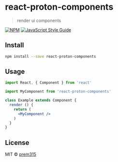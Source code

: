 # react-proton-components

> render ui components

[![NPM](https://img.shields.io/npm/v/react-proton-components.svg)](https://www.npmjs.com/package/react-proton-components) [![JavaScript Style Guide](https://img.shields.io/badge/code_style-standard-brightgreen.svg)](https://standardjs.com)

## Install

```bash
npm install --save react-proton-components
```

## Usage

```jsx
import React, { Component } from 'react'

import MyComponent from 'react-proton-components'

class Example extends Component {
  render () {
    return (
      <MyComponent />
    )
  }
}
```

## License

MIT © [prem315](https://github.com/prem315)
